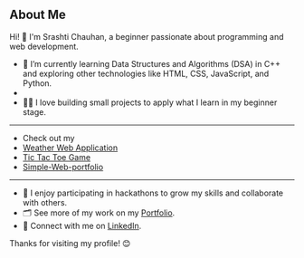 ## About Me

Hi! 👋 I'm Srashti Chauhan, a beginner passionate about programming and web development.

- 🌱 I’m currently learning Data Structures and Algorithms (DSA) in C++ and exploring other technologies like HTML, CSS, JavaScript, and Python.
- 
- 👩‍💻 I love building small projects to apply what I learn in my beginner stage.
- ---
- Check out my
-  [Weather Web Application](https://lnkd.in/eAS2dqt4)
- [Tic Tac Toe Game](https://github.com/SrashtiChauhan/Tic-Tac-Toe-Game)
- [Simple-Web-portfolio](https://github.com/SrashtiChauhan/Simple-Web-Portfolio)
- ---
  
- 🚀 I enjoy participating in hackathons to grow my skills and collaborate with others.
- 🗂️ See more of my work on my [Portfolio](https://srashtichauhan.github.io/Portfolio-Srashti-Chauhan/).
- 💼 Connect with me on [LinkedIn](https://www.linkedin.com/in/srashti-chauhan-416a1b324/).

Thanks for visiting my profile! 😊
